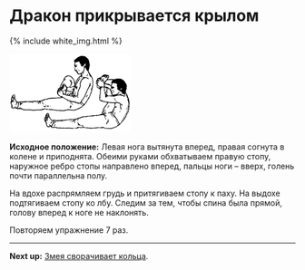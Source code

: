 # Дракон прикрывается крылом

{% include white_img.html %}

![](./img/08.png)

**Исходное положение:** Левая нога вытянута вперед, правая согнута в колене и
приподнята. Обеими руками обхватываем правую стопу, наружное ребро стопы
направлено вперед, пальцы ноги – вверх, голень почти параллельна полу.

На вдохе распрямляем грудь и притягиваем стопу к паху. На выдохе подтягиваем
стопу ко лбу. Следим за тем, чтобы спина была прямой, голову вперед к ноге не
наклонять.

Повторяем упражнение 7 раз.

***

**Next up:** [Змея сворачивает кольца](../09).
